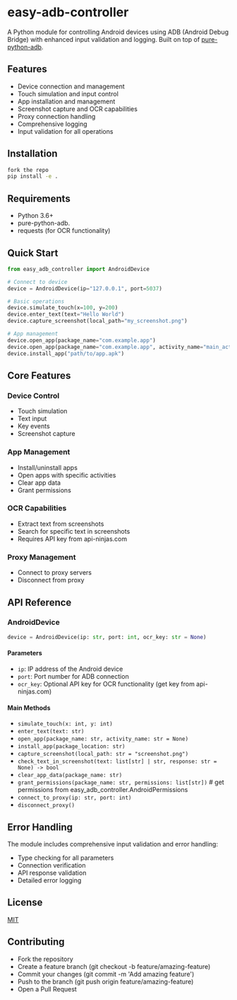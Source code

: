 # easy-adb-controller
A Python module for controlling Android devices using ADB (Android Debug Bridge) with enhanced input validation and logging. Built on top of [pure-python-adb](https://pypi.org/project/pure-python-adb/).

## Features
- Device connection and management
- Touch simulation and input control  
- App installation and management
- Screenshot capture and OCR capabilities
- Proxy connection handling
- Comprehensive logging
- Input validation for all operations

## Installation
```bash
fork the repo
pip install -e .
```

## Requirements
- Python 3.6+
- pure-python-adb.
- requests (for OCR functionality)

## Quick Start
```python
from easy_adb_controller import AndroidDevice

# Connect to device
device = AndroidDevice(ip="127.0.0.1", port=5037)

# Basic operations
device.simulate_touch(x=100, y=200)
device.enter_text(text="Hello World")
device.capture_screenshot(local_path="my_screenshot.png")

# App management
device.open_app(package_name="com.example.app")
device.open_app(package_name="com.example.app", activity_name="main_activity")  # with specific activity
device.install_app("path/to/app.apk")
```

## Core Features

### Device Control
- Touch simulation
- Text input
- Key events
- Screenshot capture

### App Management
- Install/uninstall apps
- Open apps with specific activities
- Clear app data
- Grant permissions

### OCR Capabilities
- Extract text from screenshots
- Search for specific text in screenshots
- Requires API key from api-ninjas.com

### Proxy Management
- Connect to proxy servers
- Disconnect from proxy

## API Reference

### AndroidDevice
```python
device = AndroidDevice(ip: str, port: int, ocr_key: str = None)
```

#### Parameters
- `ip`: IP address of the Android device
- `port`: Port number for ADB connection
- `ocr_key`: Optional API key for OCR functionality (get key from api-ninjas.com)

#### Main Methods
- `simulate_touch(x: int, y: int)`
- `enter_text(text: str)`
- `open_app(package_name: str, activity_name: str = None)`
- `install_app(package_location: str)`
- `capture_screenshot(local_path: str = "screenshot.png")`
- `check_text_in_screenshot(text: list[str] | str, response: str = None) -> bool`
- `clear_app_data(package_name: str)`
- `grant_permissions(package_name: str, permissions: list[str])` # get permissions from easy_adb_controller.AndroidPermissions
- `connect_to_proxy(ip: str, port: int)`
- `disconnect_proxy()`

## Error Handling
The module includes comprehensive input validation and error handling:
- Type checking for all parameters
- Connection verification
- API response validation
- Detailed error logging

## License
[MIT](/license)

## Contributing
- Fork the repository
- Create a feature branch (git checkout -b feature/amazing-feature)
- Commit your changes (git commit -m 'Add amazing feature')
- Push to the branch (git push origin feature/amazing-feature)
- Open a Pull Request